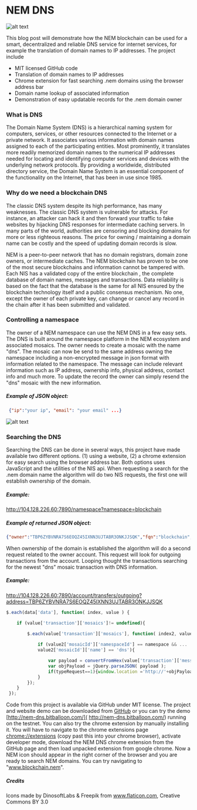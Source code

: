 # **NEM DNS**
![alt text](https://i.imgur.com/ODSWGpR.png "NEM DNS")

This blog post will demonstrate how the NEM blockchain can be used for a smart, decentralized and reliable DNS service for internet services, for example the translation of domain names to IP addresses. The project include
* MIT licensed GitHub code
* Translation of domain names to IP addresses
* Chrome extension for fast searching .nem domains using the browser address bar
* Domain name lookup of associated information
* Demonstration of easy updatable records for the .nem domain owner 

### What is DNS
The Domain Name System (DNS) is a hierarchical naming system for computers, services, or other resources connected to the Internet or a private network. It associates various information with domain names assigned to each of the participating entities. Most prominently, it translates more readily memorized domain names to the numerical IP addresses needed for locating and identifying computer services and devices with the underlying network protocols. By providing a worldwide, distributed directory service, the Domain Name System is an essential component of the functionality on the Internet, that has been in use since 1985.

### Why do we need a blockchain DNS
The classic DNS system despite its high performance, has many weaknesses. The classic DNS system is vulnerable for attacks. For instance, an attacker can hack it and then forward your traffic to fake websites by hijacking DNS responses for intermediate caching servers. In many parts of the world, authorities are censoring and blocking domains for more or less righteous reasons. The price for owning / maintaining a domain name can be costly and the speed of updating domain records is slow.

NEM is a peer-to-peer network that has no domain registrars, domain zone owners, or intermediate caches. The NEM blockchain has proven to be one of the most secure blockchains and information cannot be tampered with. Each NIS has a validated copy of the entire blockchain , the complete database of domain names, messages and transactions. Data reliability is based on the fact that the database is the same for all NIS ensured by the blockchain technology itself and a public consensus mechanism. No one, except the owner of each private key, can change or cancel any record in the chain after it has been submitted and validated. 

### Controlling a namespace
The owner of a NEM namespace can use the NEM DNS in a few easy sets. The DNS is built around the namespace platform in the NEM ecosystem and associated mosaics. The owner needs to create a mosaic with the name "dns". The mosaic can now be send to the same address owning the namespace including a non-encrypted message in json format with information related to the namespace. The message can include relevant information such as IP address, ownership info, physical address, contact info and much more. To update the record the owner can simply resend the "dns" mosaic with the new information.   

##### Example of JSON object: 
```json
 {"ip":"your ip", "email": "your email" ...}
``` 

![alt text](https://i.imgur.com/F7TZubA.jpg "NEM DNS website")

### Searching the DNS
Searching the DNS can be done in several ways, this project have made available two different options. (1) using a website, (2) a chrome extension for easy search using the browser address bar. Both options uses JavaScript and the utilities of the NIS api. When requesting a search for the .nem domain name the algorithm will do two NIS requests, the first one will establish ownership of the domain.

##### Example: 
http://104.128.226.60:7890/namespace?namespace=blockchain

 
##### Example of returned JSON object: 
```json
{"owner":"TBP6ZYBVNRA7S6EOQZ45IXNN3UJTABR3ONKJJSQK","fqn":"blockchain","height":1206887}
``` 

When ownership of the domain is established the algorithm will do a second request related to the owner account. This request will look for outgoing transactions from the account. Looping thought the transactions searching for the newest "dns" mosaic transaction with DNS information.

##### Example: 
http://104.128.226.60:7890/account/transfers/outgoing?address=TBP6ZYBVNRA7S6EOQZ45IXNN3UJTABR3ONKJJSQK

```js
$.each(data['data'], function( index, value ) {

	if (value['transaction']['mosaics']!= undefined){

	    $.each(value['transaction']['mosaics'], function( index2, value2 ) {
	    
			if (value2['mosaicId']['namespaceId'] == namespace && ...
			value2['mosaicId']['name'] == 'dns'){

				var payload = convertFromHex(value['transaction']['message']['payload']);
				var objPayload = jQuery.parseJSON( payload );
				if(typeRequest==1){window.location ='http://'+objPayload['ip1']};
			}
		});
	}
 });
```
 
Code from this project is available via GitHub under MIT license. The project and website demo can be downloaded from [GitHub]( https://github.com/aenima86/NEM-DNS) or you can try the demo [http://nem-dns.bitballoon.com/]( http://nem-dns.bitballoon.com/) running on the testnet.
You can also try the chrome extension by manually installing it. You will have to navigate to the chrome extensions page  [chrome://extensions](chrome://extensions) (copy past this into your chrome browser), activate developer mode, download the NEM DNS chrome extension from the GitHub page and then load unpacked extension from google chrome. Now a NEM icon should appear in the right corner of the browser and you are ready to search NEM domains. You can try navigating to "www.blockchain.nem".

##### Credits
Icons made by DinosoftLabs & Freepik from www.flaticon.com, Creative Commons BY 3.0

 

